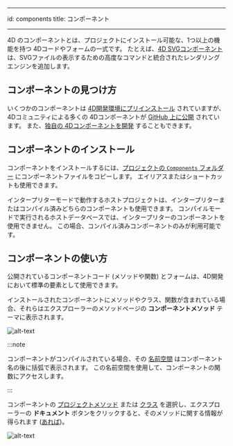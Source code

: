 - - -
id: components title: コンポーネント
- - -

4D のコンポーネントとは、プロジェクトにインストール可能な、1つ以上の機能を持つ 4Dコードやフォームの一式です。 たとえば、[4D SVGコンポーネント](https://doc.4d.com/4Dv19R3/4D/19-R3/4D-SVG-Component.100-5681501.ja.html) は、SVGファイルの表示するための高度なコマンドと統合されたレンダリングエンジンを追加します。

## コンポーネントの見つけ方

いくつかのコンポーネントは [4D開発環境にプリインストール](Extensions/overview.md) されていますが、4Dコミュニティによる多くの 4Dコンポーネントが [GitHub 上に公開](https://github.com/search?q=4d-component&type=Repositories) されています。 また、[独自の 4Dコンポーネントを開発](Extensions/develop-components.md) することもできます。


## コンポーネントのインストール

コンポーネントをインストールするには、[プロジェクトの `Components` フォルダー](Project/architecture.md) にコンポーネントファイルをコピーします。 エイリアスまたはショートカットも使用できます。

インタープリターモードで動作するホストプロジェクトは、インタープリターまたはコンパイル済みどちらのコンポーネントも使用できます。 コンパイルモードで実行されるホストデータベースでは、インタープリターのコンポーネントを使用できません。 この場合、コンパイル済みコンポーネントのみが利用可能です。

## コンポーネントの使い方

公開されているコンポーネントコード (メソッドや関数) とフォームは、4D開発において標準の要素として使用できます。

インストールされたコンポーネントにメソッドやクラス、関数が含まれている場合、それらはエクスプローラーのメソッドページの **コンポーネントメソッド** テーマに表示されます。

![alt-text](../assets/en/Concepts/components-explorer.png)

:::note

コンポーネントがコンパイルされている場合、その [名前空間](../Extensions/develop-components.md#コンポーネント名前空間の宣言) はコンポーネント名の後に括弧で表示されます。 この名前空間を使用して、コンポーネントの関数にアクセスします。

:::

コンポーネントの [プロジェクトメソッド](methods.md) または [クラス](classes.md) を選択し、エクスプローラーの **ドキュメント** ボタンをクリックすると、そのメソッドに関する情報が得られます ([あれば](Project/documentation.md))。

![alt-text](../assets/en/Project/compDoc.png)
